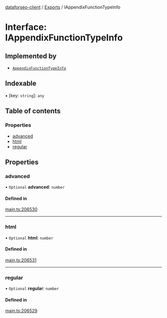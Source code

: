 [dataforseo-client](../README.md) / [Exports](../modules.md) / IAppendixFunctionTypeInfo

# Interface: IAppendixFunctionTypeInfo

## Implemented by

- [`AppendixFunctionTypeInfo`](../classes/AppendixFunctionTypeInfo.md)

## Indexable

▪ [key: `string`]: `any`

## Table of contents

### Properties

- [advanced](IAppendixFunctionTypeInfo.md#advanced)
- [html](IAppendixFunctionTypeInfo.md#html)
- [regular](IAppendixFunctionTypeInfo.md#regular)

## Properties

### advanced

• `Optional` **advanced**: `number`

#### Defined in

[main.ts:206530](https://github.com/dataforseo/TypeScriptClient/blob/7ca1aa4/main.ts#L206530)

___

### html

• `Optional` **html**: `number`

#### Defined in

[main.ts:206531](https://github.com/dataforseo/TypeScriptClient/blob/7ca1aa4/main.ts#L206531)

___

### regular

• `Optional` **regular**: `number`

#### Defined in

[main.ts:206529](https://github.com/dataforseo/TypeScriptClient/blob/7ca1aa4/main.ts#L206529)
